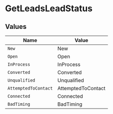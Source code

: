 # GetLeadsLeadStatus


## Values

| Name                 | Value                |
| -------------------- | -------------------- |
| `New`                | New                  |
| `Open`               | Open                 |
| `InProcess`          | InProcess            |
| `Converted`          | Converted            |
| `Unqualified`        | Unqualified          |
| `AttemptedToContact` | AttemptedToContact   |
| `Connected`          | Connected            |
| `BadTiming`          | BadTiming            |